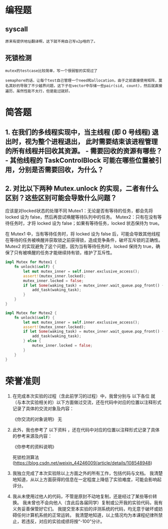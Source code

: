 # 编程题

## syscall
    原来有提供地址翻译啊，这下就不用自己写v2p啥的了。

## 死锁检测

    mutex的testcase比较简单，写一个很弱智的实现过了

    semaphore的话，让每个test自己管理一个need和allocation，由于之前直接使用矩阵，莫名其妙的导致了不少越界问题，这下子在vector中存储一些pair(sid, count)，然后就直接遍历，虽然性能不太行，但是能过就好。

# 简答题

## 1. 在我们的多线程实现中，当主线程 (即 0 号线程) 退出时，视为整个进程退出， 此时需要结束该进程管理的所有线程并回收其资源。 - 需要回收的资源有哪些？ - 其他线程的 TaskControlBlock 可能在哪些位置被引用，分别是否需要回收，为什么？

## 2. 对比以下两种 Mutex.unlock 的实现，二者有什么区别？这些区别可能会导致什么问题？

应该是对locked状态的处理不同
Mutex1：无论是否有等待的任务，都会先将 locked 设为 false，然后再尝试唤醒等待队列中的任务。
Mutex2：只有在没有等待任务时，才将 locked 设为 false；如果有等待任务，locked 状态保持为 true。

在 Mutex1 中，当有等待任务时，将 locked 设为 false 后，可能会导致其他线程在等待的任务被唤醒并获取锁之前获得锁，造成竞争条件，破坏互斥锁的正确性。
Mutex2 的实现避免了这个问题，因为当有等待任务时，locked 保持为 true，确保了只有被唤醒的任务才能继续持有锁，维护了互斥性。

```Rust
impl Mutex for Mutex1 {
    fn unlock(&self) {
        let mut mutex_inner = self.inner.exclusive_access();
        assert!(mutex_inner.locked);
        mutex_inner.locked = false;
        if let Some(waking_task) = mutex_inner.wait_queue.pop_front() {
            add_task(waking_task);
        }
    }
}

impl Mutex for Mutex2 {
    fn unlock(&self) {
        let mut mutex_inner = self.inner.exclusive_access();
        assert!(mutex_inner.locked);
        if let Some(waking_task) = mutex_inner.wait_queue.pop_front() {
            add_task(waking_task);
        } else {
            mutex_inner.locked = false;
        }
    }
}
```

# 荣誉准则

1. 在完成本次实验的过程（含此前学习的过程）中，我曾分别与 以下各位 就（与本次实验相关的）以下方面做过交流，还在代码中对应的位置以注释形式记录了具体的交流对象及内容：

    《你交流的对象说明》
    无

2. 此外，我也参考了 以下资料 ，还在代码中对应的位置以注释形式记录了具体的参考来源及内容：

    《你参考的资料说明》

    死锁检测算法(https://blog.csdn.net/weixin_44246009/article/details/108548948)

3. 我独立完成了本次实验除以上方面之外的所有工作，包括代码与文档。 我清楚地知道，从以上方面获得的信息在一定程度上降低了实验难度，可能会影响起评分。

4. 我从未使用过他人的代码，不管是原封不动地复制，还是经过了某些等价转换。 我未曾也不会向他人（含此后各届同学）复制或公开我的实验代码，我有义务妥善保管好它们。 我提交至本实验的评测系统的代码，均无意于破坏或妨碍任何计算机系统的正常运转。 我清楚地知道，以上情况均为本课程纪律所禁止，若违反，对应的实验成绩将按“-100”分计。